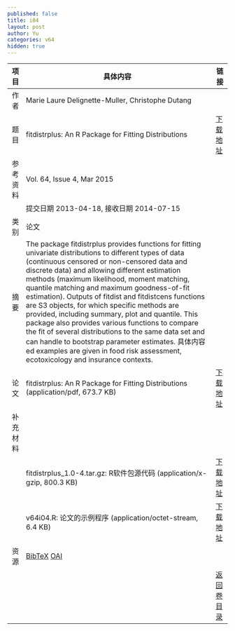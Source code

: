 ```yaml
---
published: false
title: i04
layout: post
author: Yu
categories: v64
hidden: true
---
```


| 项目 | 具体内容 | 链接 |
|---:|---|---|
| 作者 | Marie Laure Delignette-Muller, Christophe Dutang| |
| 题目 |fitdistrplus: An R Package for Fitting Distributions | [下载地址](http://www.jstatsoft.org/v64/i04/paper) |
| 参考资料 |Vol. 64, Issue 4, Mar 2015 | |
| | 提交日期 2013-04-18, 接收日期 2014-07-15| | 
| 类别 | 论文| |
| 摘要 | The package fitdistrplus provides functions for fitting univariate distributions to different types of data (continuous censored or non-censored data and discrete data) and allowing different estimation methods (maximum likelihood, moment matching, quantile matching and maximum goodness-of-fit estimation). Outputs of fitdist and fitdistcens functions are S3 objects, for which specific methods are provided, including summary, plot and quantile. This package also provides various functions to compare the fit of several distributions to the same data set and can handle to bootstrap parameter estimates. 具体内容ed examples are given in food risk assessment, ecotoxicology and insurance contexts.| |
| 论文 | fitdistrplus: An R Package for Fitting Distributions  (application/pdf, 673.7 KB)| [下载地址](http://www.jstatsoft.org/v64/i04/paper) |
| 补充材料 | | |
| |fitdistrplus_1.0-4.tar.gz: R软件包源代码  (application/x-gzip, 800.3 KB)|  [下载地址](http://www.jstatsoft.org/v64/i04/supp/1) |
| |v64i04.R:                  论文的示例程序  (application/octet-stream, 6.4 KB)|  [下载地址](http://www.jstatsoft.org/v64/i04/supp/2) |
| 资源 | [BibTeX](http://www.jstatsoft.org/v64/i04/bibtex) [OAI](http://www.jstatsoft.org/oai?verb=GetRecord&identifier=oai.jstatsoft/v64/i04&prefix=oai_dc)| |
| |  | [返回卷目录]({{site.baseurl}}/volume/v64.html) |
